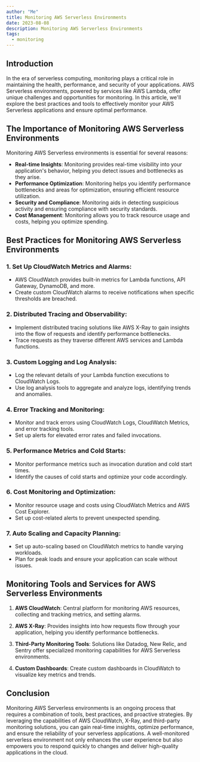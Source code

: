 ```yaml
---
author: "Me"
title: Monitoring AWS Serverless Environments
date: 2023-08-08
description: Monitoring AWS Serverless Environments
tags:
  - monitoring
---
```


## Introduction

In the era of serverless computing, monitoring plays a critical role in maintaining the health, performance, and security of your applications. AWS Serverless environments, powered by services like AWS Lambda, offer unique challenges and opportunities for monitoring. In this article, we'll explore the best practices and tools to effectively monitor your AWS Serverless applications and ensure optimal performance.

## The Importance of Monitoring AWS Serverless Environments

Monitoring AWS Serverless environments is essential for several reasons:

- **Real-time Insights**: Monitoring provides real-time visibility into your application's behavior, helping you detect issues and bottlenecks as they arise.
- **Performance Optimization**: Monitoring helps you identify performance bottlenecks and areas for optimization, ensuring efficient resource utilization.
- **Security and Compliance**: Monitoring aids in detecting suspicious activity and ensuring compliance with security standards.
- **Cost Management**: Monitoring allows you to track resource usage and costs, helping you optimize spending.

## Best Practices for Monitoring AWS Serverless Environments

### 1. **Set Up CloudWatch Metrics and Alarms**:
   - AWS CloudWatch provides built-in metrics for Lambda functions, API Gateway, DynamoDB, and more.
   - Create custom CloudWatch alarms to receive notifications when specific thresholds are breached.

### 2. **Distributed Tracing and Observability**:
   - Implement distributed tracing solutions like AWS X-Ray to gain insights into the flow of requests and identify performance bottlenecks.
   - Trace requests as they traverse different AWS services and Lambda functions.

### 3. **Custom Logging and Log Analysis**:
   - Log the relevant details of your Lambda function executions to CloudWatch Logs.
   - Use log analysis tools to aggregate and analyze logs, identifying trends and anomalies.

### 4. **Error Tracking and Monitoring**:
   - Monitor and track errors using CloudWatch Logs, CloudWatch Metrics, and error tracking tools.
   - Set up alerts for elevated error rates and failed invocations.

### 5. **Performance Metrics and Cold Starts**:
   - Monitor performance metrics such as invocation duration and cold start times.
   - Identify the causes of cold starts and optimize your code accordingly.

### 6. **Cost Monitoring and Optimization**:
   - Monitor resource usage and costs using CloudWatch Metrics and AWS Cost Explorer.
   - Set up cost-related alerts to prevent unexpected spending.

### 7. **Auto Scaling and Capacity Planning**:
   - Set up auto-scaling based on CloudWatch metrics to handle varying workloads.
   - Plan for peak loads and ensure your application can scale without issues.

## Monitoring Tools and Services for AWS Serverless Environments

1. **AWS CloudWatch**: Central platform for monitoring AWS resources, collecting and tracking metrics, and setting alarms.
   
2. **AWS X-Ray**: Provides insights into how requests flow through your application, helping you identify performance bottlenecks.

3. **Third-Party Monitoring Tools**: Solutions like Datadog, New Relic, and Sentry offer specialized monitoring capabilities for AWS Serverless environments.

4. **Custom Dashboards**: Create custom dashboards in CloudWatch to visualize key metrics and trends.

## Conclusion

Monitoring AWS Serverless environments is an ongoing process that requires a combination of tools, best practices, and proactive strategies. By leveraging the capabilities of AWS CloudWatch, X-Ray, and third-party monitoring solutions, you can gain real-time insights, optimize performance, and ensure the reliability of your serverless applications. A well-monitored serverless environment not only enhances the user experience but also empowers you to respond quickly to changes and deliver high-quality applications in the cloud.